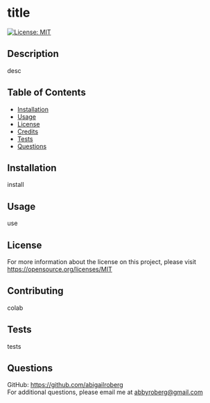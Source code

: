 # title
  [![License: MIT](https://img.shields.io/badge/License-MIT-yellow.svg)](https://opensource.org/licenses/MIT)
  ## Description
  desc
  ## Table of Contents
  * [Installation](#installation)
  * [Usage](#usage)
  * [License](#license)
  * [Credits](#contributing)
  * [Tests](#tests)
  * [Questions](#questions)
  ## Installation
  install
  ## Usage
  use
  
  ## License
  For more information about the license on this project, please visit https://opensource.org/licenses/MIT
  ## Contributing
  colab
  ## Tests
  tests
  ## Questions
  GitHub: https://github.com/abigailroberg</br>
  For additional questions, please email me at abbyroberg@gmail.com
